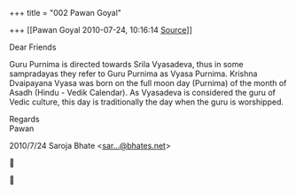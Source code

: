 +++
title = "002 Pawan Goyal"

+++
[[Pawan Goyal	2010-07-24, 10:16:14 [Source](https://groups.google.com/g/bvparishat/c/Am8Pqu2KzuE)]]



Dear Friends  
  
Guru Purnima is directed towards Srila Vyasadeva, thus in some sampradayas they refer to Guru Purnima as Vyasa Purnima. Krishna Dvaipayana Vyasa was born on the full moon day (Purnima) of the month of Asadh (Hindu - Vedik Calendar). As Vyasadeva is considered the guru of Vedic culture, this day is traditionally the day when the guru is worshipped.  
  
  
Regards  
Pawan  
  

2010/7/24 Saroja Bhate \<[sar...@bhates.net]()\>  





